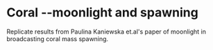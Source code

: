 # Coral --moonlight and spawning
Replicate results from Paulina Kaniewska et.al's paper of moonlight in broadcasting coral mass spawning.
